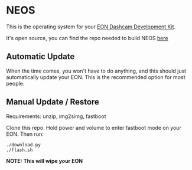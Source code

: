 NEOS
======

This is the operating system for your [EON Dashcam Development Kit](https://shop.comma.ai/products/eon-dashcam-devkit).

It's open source, you can find the repo needed to build NEOS [here](https://github.com/commaai/eon-neos-builder)

Automatic Update
------

When the time comes, you won't have to do anything, and this should just automatically update your EON. This is the recommended option for most people.

Manual Update / Restore
------

Requirements: unzip, img2simg, fastboot

Clone this repo. Hold power and volume to enter fastboot mode on your EON. Then run:

```
./download.py
./flash.sh
```

<b>NOTE: This will wipe your EON</b>

